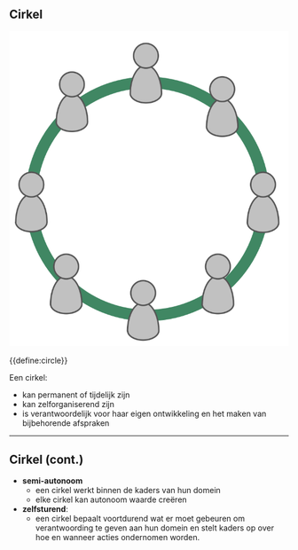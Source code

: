 ## Cirkel

![right,fit](img/circle/circle.png)

{{define:circle}}

Een cirkel:

- kan permanent of tijdelijk zijn
- kan zelforganiserend zijn
- is verantwoordelijk voor haar eigen ontwikkeling en het maken van bijbehorende afspraken

* * *

## Cirkel (cont.)

- **semi-autonoom** 
    - een cirkel werkt binnen de kaders van hun domein
    - elke cirkel kan autonoom waarde creëren
- **zelfsturend**: 
    - een cirkel bepaalt voortdurend wat er moet gebeuren om verantwoording te geven aan hun domein en stelt kaders op over hoe en wanneer acties ondernomen worden.